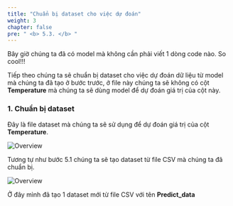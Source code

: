 ```yaml
---
title: "Chuẩn bị dataset cho việc dự đoán"
weight: 3
chapter: false
pre: " <b> 5.3. </b> "
---
```


Bây giờ chúng ta đã có model mà không cần phải viết 1 dòng code nào. So cool!!!

Tiếp theo chúng ta sẽ chuẩn bị dataset cho việc dự đoán dữ liệu từ model mà chúng ta đã tạo ở bước trước, ở file này chúng ta sẽ không có cột **Temperature** mà chúng ta sẽ dùng model để dự đoán giá trị của cột này.

### 1. Chuẩn bị dataset

Đây là file dataset mà chúng ta sẽ sử dụng để dự đoán giá trị của cột **Temperature**.

![Overview](/images/76.png)

Tương tự như bước 5.1 chúng ta sẽ tạo dataset từ file CSV mà chúng ta đã chuẩn bị.

![Overview](/images/77.png)

Ở đây mình đã tạo 1 dataset mới từ file CSV với tên **Predict_data**


